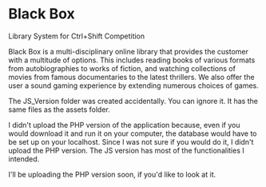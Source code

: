 # Black Box
Library System for Ctrl+Shift Competition

Black Box is a multi-disciplinary online library that provides the customer with a multitude of options. This includes reading books of various formats from autobiographies to works of fiction, and watching collections of movies from famous documentaries to the latest thrillers. We also offer the user a sound gaming experience by extending numerous choices of games.

The JS_Version folder was created accidentally. You can ignore it. It has the same files as the assets folder.

I didn't upload the PHP version of the application because, even if you would download it and run it on your computer, the database would have to be set up on your localhost. Since I was not sure if you would do it, I didn't upload the PHP version. The JS version has most of the functionalities I intended. 


I'll be uploading the PHP version soon, if you'd like to look at it.
